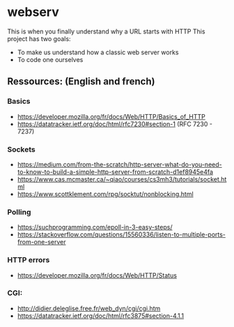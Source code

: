 # webserv
This is when you finally understand why a URL starts with HTTP
This project has two goals:
- To make us understand how a classic web server works
- To code one ourselves

## Ressources: (English and french)
### Basics
- https://developer.mozilla.org/fr/docs/Web/HTTP/Basics_of_HTTP
- https://datatracker.ietf.org/doc/html/rfc7230#section-1 (RFC 7230 - 7237)

### Sockets
- https://medium.com/from-the-scratch/http-server-what-do-you-need-to-know-to-build-a-simple-http-server-from-scratch-d1ef8945e4fa
- https://www.cas.mcmaster.ca/~qiao/courses/cs3mh3/tutorials/socket.html
- https://www.scottklement.com/rpg/socktut/nonblocking.html

### Polling
- https://suchprogramming.com/epoll-in-3-easy-steps/
- https://stackoverflow.com/questions/15560336/listen-to-multiple-ports-from-one-server

### HTTP errors
- https://developer.mozilla.org/fr/docs/Web/HTTP/Status

### CGI:
- http://didier.deleglise.free.fr/web_dyn/cgi/cgi.htm
- https://datatracker.ietf.org/doc/html/rfc3875#section-4.1.1
